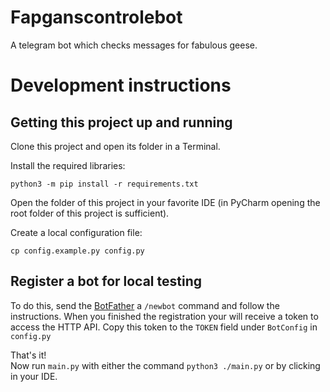 # Fapganscontrolebot
A telegram bot which checks messages for fabulous geese. 


# Development instructions

## Getting this project up and running 

Clone this project and open its folder in a Terminal. 

Install the required libraries:
```
python3 -m pip install -r requirements.txt
```

Open the folder of this project in your favorite IDE (in PyCharm opening the root folder of this project is sufficient).

Create a local configuration file:
```
cp config.example.py config.py
```

## Register a bot for local testing

To do this, send the [BotFather](https://t.me/botfather) a `/newbot` command and follow the instructions. 
When you finished the registration your will receive a token to access the HTTP API. Copy this token to the `TOKEN` field under `BotConfig` in `config.py`

That's it!  
Now run `main.py` with either the command `python3 ./main.py` or by clicking in your IDE.
